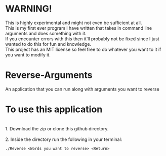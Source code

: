 # WARNING!
This is highly experimental and might not even be sufficient at all.<br>
This is my first ever program I have written that takes in command line arguments and does something with it.<br>
If you encounter errors with this then it'll probably not be fixed since I just wanted to do this for fun and knowledge.<br>
This project has an MIT license so feel free to do whatever you want to it if you want to modify it.<br>

# Reverse-Arguments
An application that you can run along with arguments you want to reverse

# To use this application
<br>1. Download the zip or clone this github directory. <br>
<br>2. Inside the directory run the following in your terminal:
```
./Reverse <Words you want to reverse> <Return>
```
